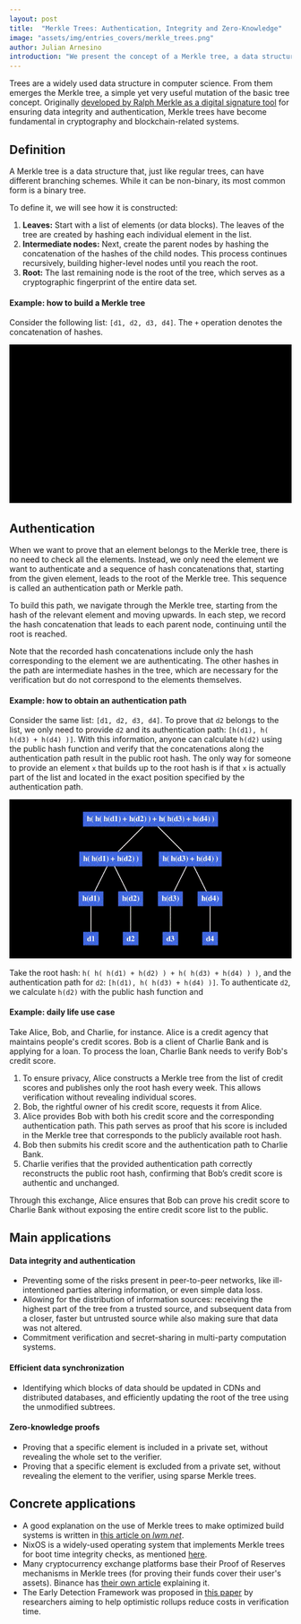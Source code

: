 ```yaml
---
layout: post
title:  "Merkle Trees: Authentication, Integrity and Zero-Knowledge"
image: "assets/img/entries_covers/merkle_trees.png"
author: Julian Arnesino
introduction: "We present the concept of a Merkle tree, a data structure that helps cryptographers ensure set integrity and also serves as a tool for zero-knowledge proofs involving sets."
---
```


Trees are a widely used data structure in computer science.
From them emerges the Merkle tree, a simple yet very useful mutation of the basic tree concept.
Originally [developed by Ralph Merkle as a digital signature tool](https://www.ralphmerkle.com/papers/Certified1979.pdf) for ensuring data integrity and authentication, Merkle trees have become fundamental in cryptography and blockchain-related systems.

## Definition

A Merkle tree is a data structure that, just like regular trees, can have different branching schemes.
While it can be non-binary, its most common form is a binary tree.

To define it, we will see how it is constructed:
1. **Leaves:** Start with a list of elements (or data blocks).
The leaves of the tree are created by hashing each individual element in the list.
2. **Intermediate nodes:** Next, create the parent nodes by hashing the concatenation of the hashes of the child nodes. This process continues recursively, building higher-level nodes until you reach the root.
3. **Root:** The last remaining node is the root of the tree, which serves as a cryptographic fingerprint of the entire data set.

#### Example: how to build a Merkle tree

Consider the following list: `[d1, d2, d3, d4]`.
The `+` operation denotes the concatenation of hashes.

<p style="text-align: center">

<img src="/assets/img/merkle-trees/merkle-tree-construction.gif" alt="construction"/>

</p>

## Authentication

When we want to prove that an element belongs to the Merkle tree, there is no need to check all the elements.
Instead, we only need the element we want to authenticate and a sequence of hash concatenations that, starting from the given element, leads to the root of the Merkle tree.
This sequence is called an authentication path or Merkle path.

To build this path, we navigate through the Merkle tree, starting from the hash of the relevant element and moving upwards.
In each step, we record the hash concatenation that leads to each parent node, continuing until the root is reached.

Note that the recorded hash concatenations include only the hash corresponding to the element we are authenticating.
The other hashes in the path are intermediate hashes in the tree, which are necessary for the verification but do not correspond to the elements themselves.

#### Example: how to obtain an authentication path

Consider the same list: `[d1, d2, d3, d4]`.
To prove that `d2` belongs to the list, we only need to provide `d2` and its authentication path: `[h(d1), h( h(d3) + h(d4) )]`.
With this information, anyone can calculate `h(d2)` using the public hash function and verify that the concatenations along the authentication path result in the public root hash.
The only way for someone to provide an element `x` that builds up to the root hash is if that `x` is actually part of the list and located in the exact position specified by the authentication path.

<p style="text-align: center">

<img src="/assets/img/merkle-trees/merkle-tree-authentication.gif" alt="construction"/>

</p>

Take the root hash: `h( h( h(d1) + h(d2) ) + h( h(d3) + h(d4) ) )`, and the authentication path for `d2`: `[h(d1), h( h(d3) + h(d4) )]`.
To authenticate `d2`, we calculate `h(d2)` with the public hash function and 

#### Example: daily life use case

Take Alice, Bob, and Charlie, for instance.
Alice is a credit agency that maintains people's credit scores.
Bob is a client of Charlie Bank and is applying for a loan.
To process the loan, Charlie Bank needs to verify Bob's credit score.

1. To ensure privacy, Alice constructs a Merkle tree from the list of credit scores and publishes only the root hash every week.
   This allows verification without revealing individual scores.
2. Bob, the rightful owner of his credit score, requests it from Alice.
3. Alice provides Bob with both his credit score and the corresponding authentication path.
   This path serves as proof that his score is included in the Merkle tree that corresponds to the publicly available root hash.
4. Bob then submits his credit score and the authentication path to Charlie Bank.
5. Charlie verifies that the provided authentication path correctly reconstructs the public root hash, confirming that Bob’s credit score is authentic and unchanged.

Through this exchange, Alice ensures that Bob can prove his credit score to Charlie Bank without exposing the entire credit score list to the public.

## Main applications

#### Data integrity and authentication

- Preventing some of the risks present in peer-to-peer networks, like ill-intentioned parties altering information, or even simple data loss.
- Allowing for the distribution of information sources: receiving the highest part of the tree from a trusted source, and subsequent data from a closer, faster but untrusted source while also making sure that data was not altered.
- Commitment verification and secret-sharing in multi-party computation systems.

#### Efficient data synchronization

- Identifying which blocks of data should be updated in CDNs and distributed databases, and efficiently updating the root of the tree using the unmodified subtrees. 

#### Zero-knowledge proofs

- Proving that a specific element is included in a private set, without revealing the whole set to the verifier.
- Proving that a specific element is excluded from a private set, without revealing the element to the verifier, using sparse Merkle trees.

## Concrete applications

- A good explanation on the use of Merkle trees to make optimized build systems is written in [this article on _lwm.net_](https://lwn.net/Articles/821367/).
- NixOS is a widely-used operating system that implements Merkle trees for boot time integrity checks, as mentioned [here](https://discourse.nixos.org/t/boot-time-integrity-checks-for-the-nix-store/36793).
- Many cryptocurrency exchange platforms base their Proof of Reserves mechanisms in Merkle trees (for proving their funds cover their user's assets). Binance has [their own article](https://www.binance.com/en/proof-of-reserves) explaining it.
- The Early Detection Framework was proposed in [this paper](https://www.researchgate.net/publication/380542025_Enhancing_blockchain_scalability_and_security_the_early_fraud_detection_EFD_framework_for_optimistic_rollups) by researchers aiming to help optimistic rollups reduce costs in verification time.

